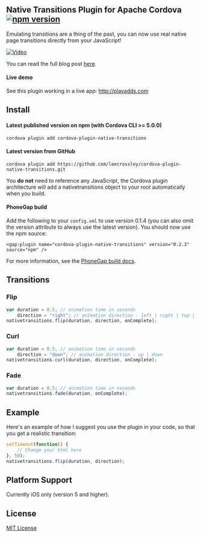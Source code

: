## Native Transitions Plugin for Apache Cordova [![npm version](https://badge.fury.io/js/cordova-plugin-native-transitions.svg)](http://badge.fury.io/js/cordova-plugin-native-transitions)

Emulating transitions are a thing of the past, you can now use real native page transitions directly from your JavaScript!

[![Video](http://ilee.co.uk/img/transition.png)](https://vimeo.com/81980283)

You can read the full blog post [here](http://ilee.co.uk/native-page-transitions-with-phonegap/).

#### Live demo

See this plugin working in a live app: http://playadds.com

## Install

#### Latest published version on npm (with Cordova CLI >= 5.0.0)

```
cordova plugin add cordova-plugin-native-transitions
```

#### Latest version from GitHub

```
cordova plugin add https://github.com/leecrossley/cordova-plugin-native-transitions.git
```

You **do not** need to reference any JavaScript, the Cordova plugin architecture will add a nativetransitions object to your root automatically when you build.

#### PhoneGap build

Add the following to your `config.xml` to use version 0.1.4 (you can also omit the version attribute to always use the latest version). You should now use the npm source:

```
<gap:plugin name="cordova-plugin-native-transitions" version="0.2.3" source="npm" />
```

For more information, see the [PhoneGap build docs](http://docs.build.phonegap.com/en_US/configuring_plugins.md.html#Plugins).

## Transitions

### Flip

```js
var duration = 0.5, // animation time in seconds
    direction = "right"; // animation direction - left | right | top | bottom
nativetransitions.flip(duration, direction, onComplete);
```

### Curl

```js
var duration = 0.5, // animation time in seconds
    direction = "down"; // animation direction - up | down
nativetransitions.curl(duration, direction, onComplete);
```

### Fade

```js
var duration = 0.5; // animation time in seconds
nativetransitions.fade(duration, onComplete);
```

## Example

Here's an example of how I suggest you use the plugin in your code, so that you get a realistic transition:

```js
setTimeout(function() {
    // Change your html here
}, 50);
nativetransitions.flip(duration, direction);
```

## Platform Support

Currently iOS only (version 5 and higher).

## License

[MIT License](http://ilee.mit-license.org)
